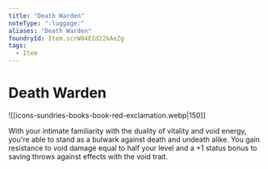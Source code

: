 ```yaml
---
title: "Death Warden"
noteType: ":luggage:"
aliases: "Death Warden"
foundryId: Item.scrW04EId22kAeZg
tags:
  - Item
---
```


# Death Warden
![[icons-sundries-books-book-red-exclamation.webp|150]]

With your intimate familiarity with the duality of vitality and void energy, you're able to stand as a bulwark against death and undeath alike. You gain resistance to void damage equal to half your level and a +1 status bonus to saving throws against effects with the void trait.
